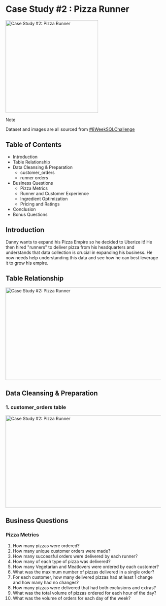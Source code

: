 # Case Study #2 : Pizza Runner

<img src="https://github.com/user-attachments/assets/a1292c49-93df-4f1c-a31f-4870c7784c5c" alt="Case Study #2: Pizza Runner" width="300" height="300">

> [!NOTE]
> Dataset and images are all sourced from [#8WeekSQLChallenge](https://8weeksqlchallenge.com/)

## Table of Contents
- Introduction
- Table Relationship
- Data Cleansing & Preparation
  - customer_orders
  - runner orders
- Business Questions
  - Pizza Metrics
  - Runner and Customer Experience
  - Ingredient Optimization
  - Pricing and Ratings
- Conclusion
- Bonus Questions

## Introduction
Danny wants to expand his Pizza Empire so he decided to Uberize it! He then hired "runners" to deliver pizza from his headquarters and understands that data collection is crucial in expanding his business. He now needs help understanding this data and see how he can best leverage it to grow his empire.

## Table Relationship

<img src="https://github.com/user-attachments/assets/f0d5851e-9443-42ac-851d-ba7c08e7e062" alt="Case Study #2: Pizza Runner" width="600" height="300">

## Data Cleansing & Preparation
### 1. customer_orders table
<img src="https://github.com/user-attachments/assets/17322a9b-e3f4-4ad8-bece-6ab63e3c3c2c" alt="Case Study #2: Pizza Runner" width="600" height="300">


## Business Questions
### Pizza Metrics
1. How many pizzas were ordered?
2. How many unique customer orders were made?
3. How many successful orders were delivered by each runner?
4. How many of each type of pizza was delivered?
5. How many Vegetarian and Meatlovers were ordered by each customer?
6. What was the maximum number of pizzas delivered in a single order?
7. For each customer, how many delivered pizzas had at least 1 change and how many had no changes?
8. How many pizzas were delivered that had both exclusions and extras?
9. What was the total volume of pizzas ordered for each hour of the day?
10. What was the volume of orders for each day of the week?
